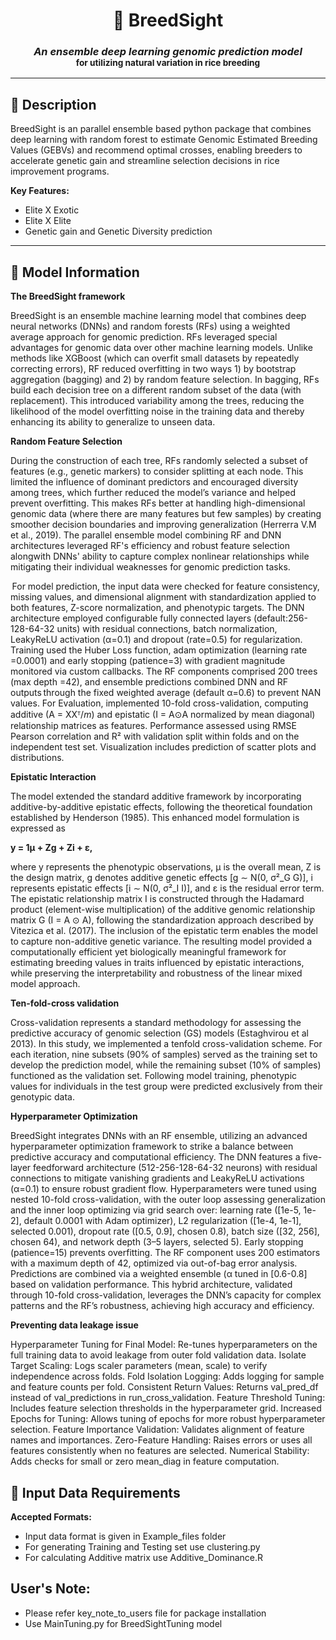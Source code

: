 <h1 align="center">
  <b>🧬 BreedSight</b>
</h1>

<h3 align="center">
  <i>An ensemble deep learning genomic prediction model</i><br>
  <small>for utilizing natural variation in rice breeding</small>
</h3>

---

## 📝 Description

BreedSight is an parallel ensemble based python package that combines deep learning with random forest to estimate Genomic Estimated Breeding Values (GEBVs) and recommend optimal crosses, enabling breeders to accelerate genetic gain and streamline selection decisions in rice improvement programs.

**Key Features:**
- Elite X Exotic
- Elite X Elite 
- Genetic gain and Genetic Diversity prediction

---

## 🧠 Model Information
**The BreedSight framework**

BreedSight is an ensemble machine learning model that combines deep neural networks (DNNs) and random forests (RFs) using a weighted average approach for genomic prediction. RFs leveraged special advantages for genomic data over other machine learning models. Unlike methods like XGBoost (which can overfit small datasets by repeatedly correcting errors), RF reduced overfitting in two ways 1) by bootstrap aggregation (bagging) and 2) by random feature selection. In bagging, RFs build each decision tree on a different random subset of the data (with replacement). This introduced variability among the trees, reducing the likelihood of the model overfitting noise in the training data and thereby enhancing its ability to generalize to unseen data. 

**Random Feature Selection** 

During the construction of each tree, RFs randomly selected a subset of features (e.g., genetic markers) to consider splitting at each node. This limited the influence of dominant predictors and encouraged diversity among trees, which further reduced the model’s variance and helped prevent overfitting. This makes RFs better at handling high-dimensional genomic data (where there are many features but few samples) by creating smoother decision boundaries and improving generalization (Herrerra V.M et al., 2019). The parallel ensemble model combining RF and DNN architectures leveraged RF's efficiency and robust feature selection alongwith DNNs' ability to capture complex nonlinear relationships while mitigating their individual weaknesses for genomic prediction tasks. 

 

 For model prediction, the input data were checked for feature consistency, missing values, and dimensional alignment with standardization applied to both features, Z-score normalization, and phenotypic targets. The DNN architecture employed configurable fully connected layers (default:256-128-64-32 units) with residual connections, batch normalization, LeakyReLU activation (α=0.1) and dropout (rate=0.5) for regularization. Training used the Huber Loss function, adam optimization (learning rate =0.0001) and early stopping (patience=3) with gradient magnitude monitored via custom callbacks. The RF components comprised 200 trees (max depth =42), and ensemble predictions combined DNN and RF outputs through the fixed weighted average (default α=0.6) to prevent NAN values. For Evaluation, implemented 10-fold cross-validation, computing additive (A = XXᵀ/*m*) and epistatic (I = A⊙A normalized by mean diagonal) relationship matrices as features. Performance assessed using  RMSE Pearson correlation and R² with validation split within folds and on the independent test set. Visualization includes prediction of scatter plots and distributions. 

 

**Epistatic Interaction**  

The model extended the standard additive framework by incorporating additive-by-additive epistatic effects, following the theoretical foundation established by Henderson (1985). This enhanced model formulation is expressed as 

**y = 1μ + Zg + Zi + ε,** 

where y represents the phenotypic observations, μ is the overall mean, Z is the design matrix, g denotes additive genetic effects [g ∼ N(0, σ²_G G)], i represents epistatic effects [i ∼ N(0, σ²_I I)], and ε is the residual error term. The epistatic relationship matrix I is constructed through the Hadamard product (element-wise multiplication) of the additive genomic relationship matrix G (I = A ⊙ A), following the standardization approach described by Vitezica et al. (2017). The inclusion of the epistatic term enables the model to capture non-additive genetic variance. The resulting model provided a computationally efficient yet biologically meaningful framework for estimating breeding values in traits influenced by epistatic interactions, while preserving the interpretability and robustness of the linear mixed model approach. 

 

**Ten-fold-cross validation** 

Cross-validation represents a standard methodology for assessing the predictive accuracy of genomic selection (GS) models (Estaghvirou et al 2013). In this study, we implemented a tenfold cross-validation scheme. For each iteration, nine subsets (90% of samples) served as the training set to develop the prediction model, while the remaining subset (10% of samples) functioned as the validation set. Following model training, phenotypic values for individuals in the test group were predicted exclusively from their genotypic data. 

 

**Hyperparameter Optimization** 

BreedSight integrates DNNs with an RF ensemble, utilizing an advanced hyperparameter optimization framework to strike a balance between predictive accuracy and computational efficiency. The DNN features a five-layer feedforward architecture (512-256-128-64-32 neurons) with residual connections to mitigate vanishing gradients and LeakyReLU activations (α=0.1) to ensure robust gradient flow. Hyperparameters were tuned using nested 10-fold cross-validation, with the outer loop assessing generalization and the inner loop optimizing via grid search over: learning rate ([1e-5, 1e-2], default 0.0001 with Adam optimizer), L2 regularization ([1e-4, 1e-1], selected 0.001), dropout rate ([0.5, 0.9], chosen 0.8), batch size ([32, 256], chosen  64), and network depth (3–5 layers, selected 5). Early stopping (patience=15) prevents overfitting. The RF component uses 200 estimators with a maximum depth of 42, optimized via out-of-bag error analysis. Predictions are combined via a weighted ensemble (α tuned in [0.6-0.8] based on validation performance. This hybrid architecture, validated through 10-fold cross-validation, leverages the DNN’s capacity for complex patterns and the RF’s robustness, achieving high accuracy and efficiency. 

**Preventing data leakage issue** 

Hyperparameter Tuning for Final Model: Re-tunes hyperparameters on the full training data to avoid leakage from outer fold validation data.
Isolate Target Scaling: Logs scaler parameters (mean, scale) to verify independence across folds.
Fold Isolation Logging: Adds logging for sample and feature counts per fold.
Consistent Return Values: Returns val_pred_df instead of val_predictions in run_cross_validation.
Feature Threshold Tuning: Includes feature selection thresholds in the hyperparameter grid.
Increased Epochs for Tuning: Allows tuning of epochs for more robust hyperparameter selection.
Feature Importance Validation: Validates alignment of feature names and importances.
Zero-Feature Handling: Raises errors or uses all features consistently when no features are selected.
Numerical Stability: Adds checks for small or zero mean_diag in feature computation.

## 📂 Input Data Requirements
**Accepted Formats:**
- Input data format is given in Example_files folder
- For generating Training and Testing set use clustering.py 
- For calculating Additive matrix use Additive_Dominance.R
##  User's Note:
- Please refer key_note_to_users file for package installation
- Use MainTuning.py for BreedSightTuning model

